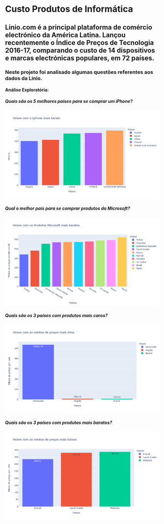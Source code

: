 # Custo Produtos de Informática

## Linio.com é a principal plataforma de comércio electrónico da América Latina. Lançou recentemente o Índice de Preços de Tecnologia 2016-17, comparando o custo de 14 dispositivos e marcas electrónicas populares, em 72 países.

### Neste projeto foi analisado algumas questões referentes aos dados da Linio.

#### Análise Exploratória:
##### Quais são os 5 melhores países para se comprar um iPhone?
![](imagens/fig_1.png)
##### Qual o melhor país para se comprar produtos da Microsoft?
![](imagens/fig_2.png)
##### Quais são os 3 países com produtos mais caros?
![](imagens/fig_3.png)
##### Quais são os 3 países com produtos mais baratos?
![](imagens/fig_4.png)
